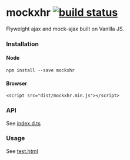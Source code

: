 # mockxhr [![build status](https://travis-ci.org/wizawu/mockxhr.svg)](https://travis-ci.org/wizawu/mockxhr)

Flyweight ajax and mock-ajax built on Vanilla JS.

### Installation

#### Node

```
npm install --save mockxhr
```

#### Browser

```
<script src="dist/mockxhr.min.js"></script>
```

### API

See [index.d.ts](index.d.ts)

### Usage

See [test.html](html/test.html)
